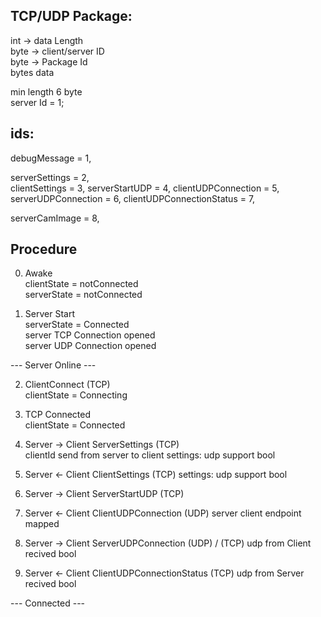 ## TCP/UDP Package:
int -> data Length  
byte -> client/server ID  
byte -> Package Id  
bytes data

min length 6 byte  
server Id = 1;

## ids:
debugMessage = 1,

serverSettings = 2,  
clientSettings = 3,
serverStartUDP = 4,
clientUDPConnection = 5,
serverUDPConnection = 6,
clientUDPConnectionStatus = 7,

serverCamImage = 8,

## Procedure
0. Awake  
    clientState = notConnected  
    serverState = notConnected  

1. Server Start  
   serverState = Connected  
   server TCP Connection opened  
   server UDP Connection opened  
   
--- Server Online ---

2. ClientConnect (TCP)  
   clientState = Connecting  
   
3. TCP Connected  
   clientState = Connected  
   
4. Server -> Client ServerSettings (TCP)  
    clientId send from server to client
    settings:
        udp support bool
   
5.  Server <- Client ClientSettings (TCP)
    settings:
        udp support bool
    
6. Server -> Client ServerStartUDP (TCP) 
    
7. Server <- Client ClientUDPConnection (UDP) 
    server client endpoint mapped 
   
8. Server -> Client ServerUDPConnection (UDP) / (TCP) 
    udp from Client recived bool 

9. Server <- Client ClientUDPConnectionStatus (TCP) 
   udp from Server recived bool
   
--- Connected ---
